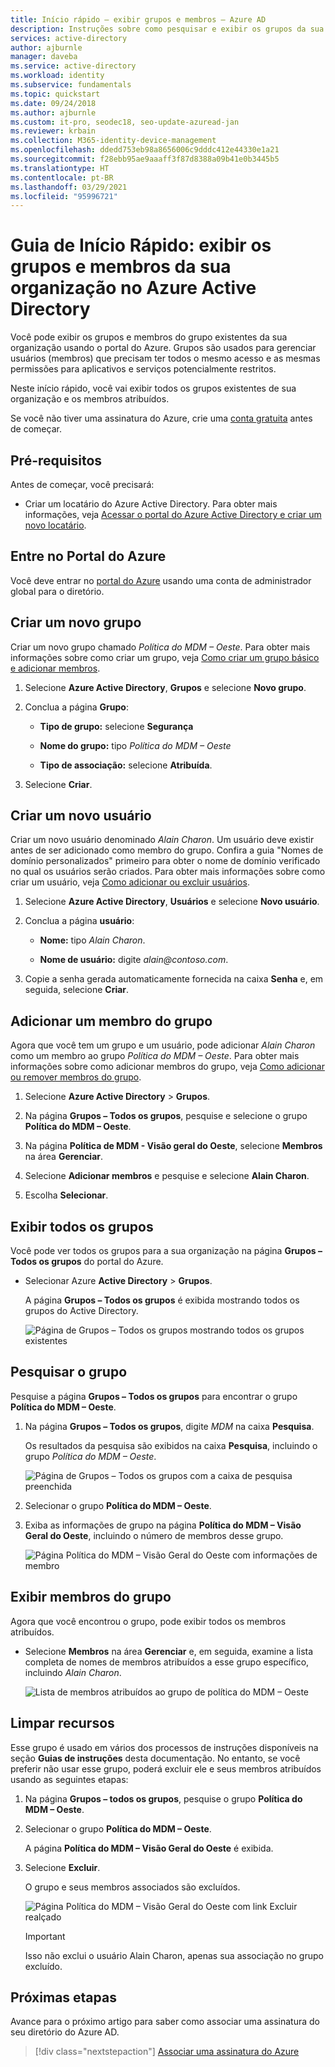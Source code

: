 ```yaml
---
title: Início rápido – exibir grupos e membros – Azure AD
description: Instruções sobre como pesquisar e exibir os grupos da sua organização e seus membros atribuídos.
services: active-directory
author: ajburnle
manager: daveba
ms.service: active-directory
ms.workload: identity
ms.subservice: fundamentals
ms.topic: quickstart
ms.date: 09/24/2018
ms.author: ajburnle
ms.custom: it-pro, seodec18, seo-update-azuread-jan
ms.reviewer: krbain
ms.collection: M365-identity-device-management
ms.openlocfilehash: ddedd753eb98a8656006c9dddc412e44330e1a21
ms.sourcegitcommit: f28ebb95ae9aaaff3f87d8388a09b41e0b3445b5
ms.translationtype: HT
ms.contentlocale: pt-BR
ms.lasthandoff: 03/29/2021
ms.locfileid: "95996721"
---
```

<!--As a brand-new Azure AD administrator, I need to view my organization’s groups along with the assigned members, so I can manage permissions to apps and services for people in my organization-->

# <a name="quickstart-view-your-organizations-groups-and-members-in-azure-active-directory"></a>Guia de Início Rápido: exibir os grupos e membros da sua organização no Azure Active Directory
Você pode exibir os grupos e membros do grupo existentes da sua organização usando o portal do Azure. Grupos são usados para gerenciar usuários (membros) que precisam ter todos o mesmo acesso e as mesmas permissões para aplicativos e serviços potencialmente restritos.

Neste início rápido, você vai exibir todos os grupos existentes de sua organização e os membros atribuídos.

Se você não tiver uma assinatura do Azure, crie uma [conta gratuita](https://azure.microsoft.com/free/) antes de começar. 

## <a name="prerequisites"></a>Pré-requisitos
Antes de começar, você precisará:

- Criar um locatário do Azure Active Directory. Para obter mais informações, veja [Acessar o portal do Azure Active Directory e criar um novo locatário](active-directory-access-create-new-tenant.md).

## <a name="sign-in-to-the-azure-portal"></a>Entre no Portal do Azure
Você deve entrar no [portal do Azure](https://portal.azure.com/) usando uma conta de administrador global para o diretório.

## <a name="create-a-new-group"></a>Criar um novo grupo 
Criar um novo grupo chamado _Política do MDM – Oeste_. Para obter mais informações sobre como criar um grupo, veja [Como criar um grupo básico e adicionar membros](active-directory-groups-create-azure-portal.md).

1. Selecione **Azure Active Directory**, **Grupos** e selecione **Novo grupo**.

2. Conclua a página **Grupo**:
    
    - **Tipo de grupo:** selecione **Segurança**
    
    - **Nome do grupo:** tipo _Política do MDM – Oeste_
    
    - **Tipo de associação:** selecione **Atribuída**.

3. Selecione **Criar**.

## <a name="create-a-new-user"></a>Criar um novo usuário
Criar um novo usuário denominado _Alain Charon_. Um usuário deve existir antes de ser adicionado como membro do grupo. Confira a guia "Nomes de domínio personalizados" primeiro para obter o nome de domínio verificado no qual os usuários serão criados. Para obter mais informações sobre como criar um usuário, veja [Como adicionar ou excluir usuários](add-users-azure-active-directory.md).

1. Selecione **Azure Active Directory**, **Usuários** e selecione **Novo usuário**.

2. Conclua a página **usuário**:

    - **Nome:** tipo _Alain Charon_.

    - **Nome de usuário:** digite *alain\@contoso.com*.

3. Copie a senha gerada automaticamente fornecida na caixa **Senha** e, em seguida, selecione **Criar**.

## <a name="add-a-group-member"></a>Adicionar um membro do grupo
Agora que você tem um grupo e um usuário, pode adicionar _Alain Charon_ como um membro ao grupo _Política do MDM – Oeste_. Para obter mais informações sobre como adicionar membros do grupo, veja [Como adicionar ou remover membros do grupo](active-directory-groups-members-azure-portal.md).

1. Selecione **Azure Active Directory** > **Grupos**.

2. Na página **Grupos – Todos os grupos**, pesquise e selecione o grupo **Política do MDM – Oeste**.

3. Na página **Política de MDM - Visão geral do Oeste**, selecione **Membros** na área **Gerenciar**.

4. Selecione **Adicionar membros** e pesquise e selecione **Alain Charon**.

5. Escolha **Selecionar**.

## <a name="view-all-groups"></a>Exibir todos os grupos
Você pode ver todos os grupos para a sua organização na página **Grupos – Todos os grupos** do portal do Azure.

- Selecionar Azure **Active Directory** > **Grupos**.

    A página **Grupos – Todos os grupos** é exibida mostrando todos os grupos do Active Directory.

    ![Página de Grupos – Todos os grupos mostrando todos os grupos existentes](media/active-directory-groups-view-azure-portal/groups-all-groups-blade-with-all-groups.png)

## <a name="search-for-the-group"></a>Pesquisar o grupo
Pesquise a página **Grupos – Todos os grupos** para encontrar o grupo **Política do MDM – Oeste**.

1. Na página **Grupos – Todos os grupos**, digite _MDM_ na caixa **Pesquisa**.

    Os resultados da pesquisa são exibidos na caixa **Pesquisa**, incluindo o grupo _Política do MDM – Oeste_.

    ![Página de Grupos – Todos os grupos com a caixa de pesquisa preenchida](media/active-directory-groups-view-azure-portal/search-for-specific-group.png)

3. Selecionar o grupo **Política do MDM – Oeste**.

4. Exiba as informações de grupo na página **Política do MDM – Visão Geral do Oeste**, incluindo o número de membros desse grupo.

    ![Página Política do MDM – Visão Geral do Oeste com informações de membro](media/active-directory-groups-view-azure-portal/group-overview-blade.png)

## <a name="view-group-members"></a>Exibir membros do grupo
Agora que você encontrou o grupo, pode exibir todos os membros atribuídos.

- Selecione **Membros** na área **Gerenciar** e, em seguida, examine a lista completa de nomes de membros atribuídos a esse grupo específico, incluindo _Alain Charon_.

    ![Lista de membros atribuídos ao grupo de política do MDM – Oeste](media/active-directory-groups-view-azure-portal/groups-all-members.png)

## <a name="clean-up-resources"></a>Limpar recursos
Esse grupo é usado em vários dos processos de instruções disponíveis na seção **Guias de instruções** desta documentação. No entanto, se você preferir não usar esse grupo, poderá excluir ele e seus membros atribuídos usando as seguintes etapas:

1. Na página **Grupos – todos os grupos**, pesquise o grupo **Política do MDM – Oeste**.

2.  Selecionar o grupo **Política do MDM – Oeste**.

    A página **Política do MDM – Visão Geral do Oeste** é exibida.

3. Selecione **Excluir**.

    O grupo e seus membros associados são excluídos.

    ![Página Política do MDM – Visão Geral do Oeste com link Excluir realçado](media/active-directory-groups-view-azure-portal/group-overview-blade-delete.png)

    >[!Important]
    >Isso não exclui o usuário Alain Charon, apenas sua associação no grupo excluído.

## <a name="next-steps"></a>Próximas etapas
Avance para o próximo artigo para saber como associar uma assinatura do seu diretório do Azure AD.

> [!div class="nextstepaction"]
> [Associar uma assinatura do Azure](active-directory-how-subscriptions-associated-directory.md)

